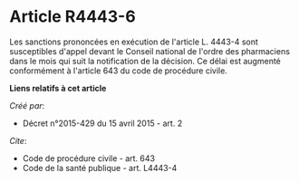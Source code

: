 # Article R4443-6

Les sanctions prononcées en exécution de l'article L. 4443-4 sont susceptibles d'appel devant le Conseil national de l'ordre
des pharmaciens dans le mois qui suit la notification de la décision. Ce délai est augmenté conformément à l'article 643 du
code de procédure civile.

**Liens relatifs à cet article**

_Créé par_:

  - Décret n°2015-429 du 15 avril 2015 - art. 2

_Cite_:

  - Code de procédure civile - art. 643
  - Code de la santé publique - art. L4443-4
